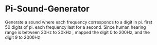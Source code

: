 # Pi-Sound-Generator
Generate a sound where each frequency corresponds to a digit in pi. first 50 digits of pi. each frequency last for a second. Since human hearing range is between 20Hz to 20kHz , mapped the digit 0 to 200Hz, and the digit 9 to 2000Hz
